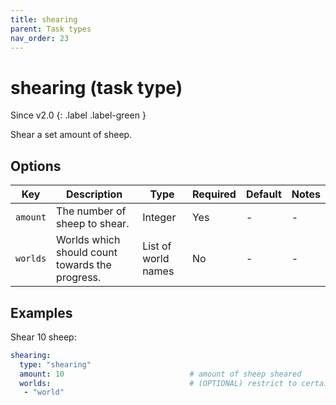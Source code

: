 ```yaml
---
title: shearing
parent: Task types
nav_order: 23
---
```


# shearing (task type)

Since v2.0
{: .label .label-green }


Shear a set amount of sheep.

## Options

| Key      | Description                                     | Type                | Required | Default | Notes |
|----------|-------------------------------------------------|---------------------|----------|---------|-------|
| `amount` | The number of sheep to shear.                   | Integer             | Yes      | \-      | \-    |
| `worlds` | Worlds which should count towards the progress. | List of world names | No       | \-      | \-    |

## Examples

Shear 10 sheep:

``` yaml
shearing:
  type: "shearing"
  amount: 10                            # amount of sheep sheared
  worlds:                               # (OPTIONAL) restrict to certain worlds
   - "world"
```
